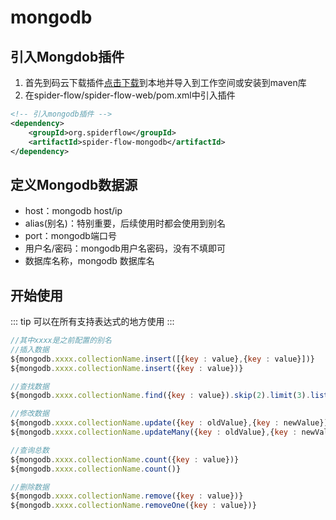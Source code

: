 # mongodb

## 引入Mongdob插件
1. 首先到码云下载插件[点击下载](https://gitee.com/jmxd/spider-flow-mongodb)到本地并导入到工作空间或安装到maven库
2. 在spider-flow/spider-flow-web/pom.xml中引入插件
```xml
<!-- 引入mongodb插件 -->
<dependency>
	<groupId>org.spiderflow</groupId>
	<artifactId>spider-flow-mongodb</artifactId>
</dependency>
```
## 定义Mongodb数据源
- host：mongodb host/ip
- alias(别名)：特别重要，后续使用时都会使用到别名
- port：mongodb端口号
- 用户名/密码：mongodb用户名密码，没有不填即可
- 数据库名称，mongodb 数据库名

## 开始使用
::: tip 
可以在所有支持表达式的地方使用
:::

``` javascript
//其中xxxx是之前配置的别名
//插入数据
${mongodb.xxxx.collectionName.insert([{key : value},{key : value}])}
${mongodb.xxxx.collectionName.insert({key : value})}
```
``` javascript
//查找数据
${mongodb.xxxx.collectionName.find({key : value}).skip(2).limit(3).list()}
```
``` javascript
//修改数据
${mongodb.xxxx.collectionName.update({key : oldValue},{key : newValue})}
${mongodb.xxxx.collectionName.updateMany({key : oldValue},{key : newValue})}
```
``` javascript
//查询总数
${mongodb.xxxx.collectionName.count({key : value})}
${mongodb.xxxx.collectionName.count()}
```
``` javascript
//删除数据
${mongodb.xxxx.collectionName.remove({key : value})}
${mongodb.xxxx.collectionName.removeOne({key : value})}
```
